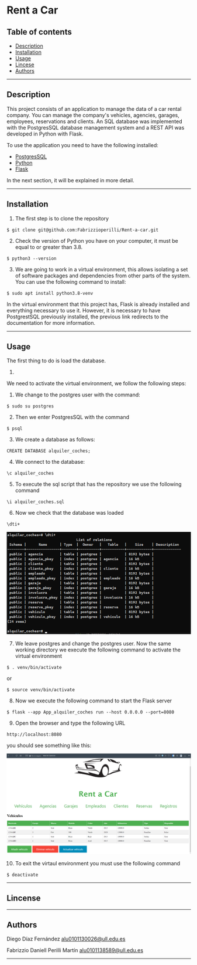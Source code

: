 # Rent a Car
## Table of contents

- [Description](#description)
- [Installation](#installation)
- [Usage](#Usage)
- [Lincese](#lincense)
- [Authors](#authors)

---

## Description
This project consists of an application to manage the data of a car rental company.
You can manage the company's vehicles, agencies, garages, employees, reservations and clients.
An SQL database was implemented with the PostgresSQL database management system and a REST API was developed in Python with Flask.

To use the application you need to have the following installed:

- [PostgresSQL](https://www.postgresql.org/docs/)
- [Python](https://docs.python.org/3/)
- [Flask](https://flask.palletsprojects.com/en/2.2.x/)

In the next section, it will be explained in more detail.

---
## Installation
1. The first step is to clone the repository

```
$ git clone git@github.com:Fabrizzioperilli/Rent-a-car.git
```
2. Check the version of Python you have on your computer, it must be equal to or greater than 3.8.
```
$ python3 --version
```
3. We are going to work in a virtual environment, this allows isolating a set of software packages and dependencies from other parts of the system. You can use the following command to install:
```
$ sudo apt install python3.8-venv
```
In the virtual environment that this project has, Flask is already installed and everything necessary to use it. However, it is necessary to have PostgrestSQL previously installed, the previous link redirects to the documentation for more information.

---
## Usage
The first thing to do is load the database.

1. 

We need to activate the virtual environment, we follow the following steps:

1. We change to the postgres user with the command:
```
$ sudo su postgres
```
2. Then we enter PostgresSQL with the command
```
$ psql
```
3. We create a database as follows:
```
CREATE DATABASE alquiler_coches;
```
4. We connect to the database:
```
\c alquiler_coches
```
5. To execute the sql script that has the repository we use the following command
```
\i alquiler_coches.sql
```
6. Now we check that the database was loaded
```
\dti+
```
![tables](./images/Capture_tables.png)

7. We leave postgres and change the postgres user. Now the same working directory we execute the following command to activate the virtual environment
```
$ . venv/bin/activate
```
or 

```
$ source venv/bin/activate
```
8. Now we execute the following command to start the Flask server

```
$ flask --app App_alquiler_coches run --host 0.0.0.0 --port=8080
```
9. Open the browser and type the following URL

```
http://localhost:8080
```

you should see something like this:

![Index](./images/Capture_index.png)


10. To exit the virtaul environment you must use the following command

```
$ deactivate
```
---
## Lincense


---

## Authors

Diego Díaz Fernández alu0101130026@ull.edu.es 

Fabrizzio Daniell Perilli Martín alu0101138589@ull.edu.es


---
